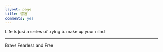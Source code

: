 ```yaml
---
layout: page
title: 留言
comments: yes
---
```


Life is just a series of trying to make up your mind


****
Brave Fearless and Free
